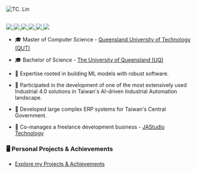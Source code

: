 <p align="center">

![TC. Lin](https://github-readme-stats.vercel.app/api?username=andrewtclin&show_icons=true&hide=contribs,issues&theme=dracula&custom_title=Hi.&nbsp;I&nbsp;am&nbsp;TC&nbsp;Lin.&include_all_commits=true)

<br/>

<a href="https://tclin.jastudio-tech.com/" target="_blank">
    <img src="https://img.shields.io/badge/Website-Personal&nbsp;Page-red?style=flat-square">
</a> 
<a href="https://medium.com/@chuntcdj" target="_blank">
    <img src="https://img.shields.io/badge/Website-Medium&nbsp;Blog-red?style=flat-square">
</a>  
<a href="https://www.linkedin.com/in/andrewtclin/" target="_blank">
    <img src="https://img.shields.io/badge/-Linkedin-blue?style=flat-square&logo=linkedin">
</a>
<a href="https://tclin.jastudio-tech.com/static/media/cv.9a1cf81b5425251f13ea.pdf" target="_blank">
    <img src="https://img.shields.io/badge/PDF-CV-red?style=flat-square&logo=adobe">
</a> 
<a href="https://jastudio-tech.com/" target="_blank">
    <img src="https://img.shields.io/badge/Website-JAStudio&nbsp;Technology&nbsp;-red?style=flat-square">
</a>  
<a href="mailto:chuntcdj@gmail.com">
    <img src="https://img.shields.io/badge/-Email-red?style=flat-square&logo=gmail&logoColor=white">
</a>

</p>

* 🎓 Master of Computer Science - [Queensland University of Technology (QUT)](https://www.qut.edu.au/)

* 🎓 Bachelor of Science - [The University of Queensland (UQ)](https://www.uq.edu.au/)

* 💼 Expertise rooted in building ML models with robust software.

* 💼 Participated in the development of one of the most extensively used Industrial 4.0 solutions in Taiwan&apos;s AI-driven Industrial Automation landscape.

* 💼 Developed large complex ERP systems for Taiwan&apos;s Central Government.

* 💼 Co-manages a freelance development business - [JAStudio Technology](https://jastudio-tech.com/)

### 🖥️ Personal Projects & Achievements
* [Explore my Projects & Achievements](https://tclin.jastudio-tech.com/#portfolio)

